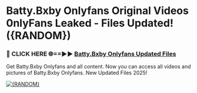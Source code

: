 # Batty.Bxby Onlyfans Original Videos 0nlyFans Leaked - Files Updated! ({RANDOM})

<h3>🔴 CLICK HERE 🌐==►► <a href="https://betterlinks.top/A2PfLJ" rel="nofollow">Batty.Bxby Onlyfans Updated Files</a></h3>

Get Batty.Bxby Onlyfans and all content. Now you can access all videos and pictures of Batty.Bxby Onlyfans. New Updated Files 2025!

[![{RANDOM}](https://i.imgur.com/ppqm5kG.gif)](https://betterlinks.top/A2PfLJ)